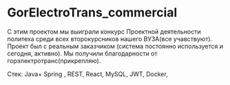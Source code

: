 # GorElectroTrans_commercial

С этим проектом мы выиграли конкурс Проектной деятельности политеха среди всех второкурсников нашего ВУЗА(все учавствуют). 
Проект был с реальным заказчиком (система постоянно используется и сегодня, активно).  Мы получили благодарности от горэлектротранс(прикрепляю). 

Стек:
Java+ Spring , REST, React, MySQL, JWT, Docker, 

